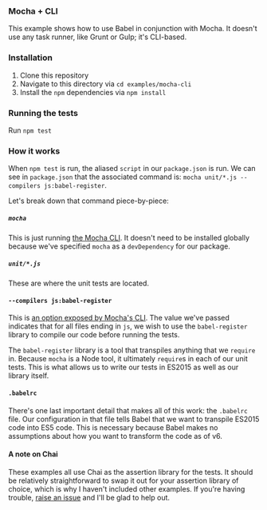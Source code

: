 ### Mocha + CLI

This example shows how to use Babel in conjunction with Mocha. It doesn't use
any task runner, like Grunt or Gulp; it's CLI-based.

### Installation

1. Clone this repository
2. Navigate to this directory via `cd examples/mocha-cli`
3. Install the `npm` dependencies via `npm install`

### Running the tests

Run `npm test`

### How it works

When `npm test` is run, the aliased `script` in our `package.json` is run. We
can see in `package.json` that the associated command is:
`mocha unit/*.js --compilers js:babel-register`.

Let's break down that command piece-by-piece:

##### `mocha`

This is just running [the Mocha CLI](https://mochajs.org/#usage). It doesn't
need to be installed globally because we've specified `mocha` as a
`devDependency` for our package.

##### `unit/*.js`

These are where the unit tests are located.

#### `--compilers js:babel-register`

This is [an option exposed by Mocha's CLI](https://mochajs.org/#compilers). The
value we've passed indicates that for all files ending in `js`, we wish to use
the `babel-register` library to compile our code before running the tests.

The `babel-register` library is a tool that transpiles anything that we
`require` in. Because `mocha` is a Node tool, it ultimately `require`s in
each of our unit tests. This is what allows us to write our tests in ES2015
as well as our library itself.

#### `.babelrc`

There's one last important detail that makes all of this work: the `.babelrc`
file. Our configuration in that file tells Babel that we want to transpile
ES2015 code into ES5 code. This is necessary because Babel makes no assumptions
about how you want to transform the code as of v6.

#### A note on Chai

These examples all use Chai as the assertion library for the tests. It should be
relatively straightforward to swap it out for your assertion library of choice,
which is why I haven't included other examples. If you're having trouble,
[raise an issue](https://github.com/jmeas/testing-with-babel/issues) and I'll be
glad to help out.

